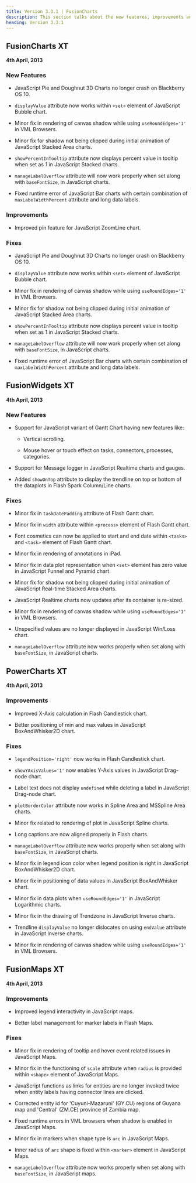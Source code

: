 ```yaml
---
title: Version 3.3.1 | FusionCharts
description: This section talks about the new features, improvements and fixes for v3.3.1.
heading: Version 3.3.1
---
```


## FusionCharts XT
**4th April, 2013**

### New Features

* JavaScript Pie and Doughnut 3D Charts no longer crash on Blackberry OS 10.

* `displayValue` attribute now works within `<set>` element of JavaScript Bubble chart.

* Minor fix in rendering of canvas shadow while using `useRoundEdges='1'` in VML Browsers.

* Minor fix for shadow not being clipped during initial animation of JavaScript Stacked Area charts.

* `showPercentInTooltip` attribute now displays percent value in tooltip when set as 1 in JavaScript Stacked charts.

* `manageLabelOverflow` attribute will now work properly when set along with `baseFontSize`, in JavaScript charts.

* Fixed runtime error of JavaScript Bar charts with certain combination of `maxLabelWidthPercent` attribute and long data labels.

### Improvements

* Improved pin feature for JavaScript ZoomLine chart.

### Fixes

* JavaScript Pie and Doughnut 3D Charts no longer crash on Blackberry OS 10.

* `displayValue` attribute now works within `<set>` element of JavaScript Bubble chart.

* Minor fix in rendering of canvas shadow while using `useRoundEdges='1'` in VML Browsers.

* Minor fix for shadow not being clipped during initial animation of JavaScript Stacked Area charts.

* `showPercentInTooltip` attribute now displays percent value in tooltip when set as 1 in JavaScript Stacked charts.

* `manageLabelOverflow` attribute will now work properly when set along with `baseFontSize`, in JavaScript charts.

* Fixed runtime error of JavaScript Bar charts with certain combination of `maxLabelWidthPercent` attribute and long data labels.

## FusionWidgets XT
**4th April, 2013**

### New Features

* Support for JavaScript variant of Gantt Chart having new features like:

    * Vertical scrolling.

    * Mouse hover or touch effect on tasks, connectors, processes, categories.

* Support for Message logger in JavaScript Realtime charts and gauges.

* Added `showOnTop` attribute to display the trendline on top or bottom of the dataplots in Flash Spark Column/Line charts.

### Fixes

* Minor fix in `taskDatePadding` attribute of Flash Gantt chart.

* Minor fix in `width` attribute within `<process>` element of Flash Gantt chart.

* Font cosmetics can now be applied to start and end date within `<tasks>` and `<task>` element of Flash Gantt chart.

* Minor fix in rendering of annotations in iPad.

* Minor fix in data plot representation when `<set>` element has zero value in JavaScript Funnel and Pyramid chart.

* Minor fix for shadow not being clipped during initial animation of JavaScript Real-time Stacked Area charts.

* JavaScript Realtime charts now updates after its container is re-sized.

* Minor fix in rendering of canvas shadow while using `useRoundEdges='1'` in VML Browsers.

* Unspecified values are no longer displayed in JavaScript Win/Loss chart.

* `manageLabelOverflow` attribute now works properly when set along with `baseFontSize`, in JavaScript charts.

## PowerCharts XT
**4th April, 2013**

### Improvements

* Improved X-Axis calculation in Flash Candlestick chart.

* Better positioning of min and max values in JavaScript BoxAndWhisker2D chart.

### Fixes

* `legendPosition='right'` now works in Flash Candlestick chart.

* `showYAxisValues='1'` now enables Y-Axis values in JavaScript Drag-node chart.

* Label text does not display `undefined` while deleting a label in JavaScript Drag-node chart.

* `plotBorderColor` attribute now works in Spline Area and MSSpline Area charts.

* Minor fix related to rendering of plot in JavaScript Spline charts.

* Long captions are now aligned properly in Flash charts.

* `manageLabelOverflow` attribute now works properly when set along with `baseFontSize`, in JavaScript charts.

* Minor fix in legend icon color when legend position is right in JavaScript BoxAndWhisker2D chart.

* Minor fix in positioning of data values in JavaScript BoxAndWhisker chart.

* Minor fix in data plots when `useRoundEdges='1'` in JavaScript Logarithmic charts.

* Minor fix in the drawing of Trendzone in JavaScript Inverse charts.

* Trendline `displayValue` no longer dislocates on using `endValue` attribute in JavaScript Inverse charts.

* Minor fix in rendering of canvas shadow while using `useRoundEdges='1'` in VML Browsers.

## FusionMaps XT
**4th April, 2013**

### Improvements

* Improved legend interactivity in JavaScript maps.

* Better label management for marker labels in Flash Maps.

### Fixes

* Minor fix in rendering of tooltip and hover event related issues in JavaScript Maps.

* Minor fix in the functioning of `scale` attribute when `radius` is provided within `<shape>` element of JavaScript Maps.

* JavaScript functions as links for entities are no longer invoked twice when entity labels having connector lines are clicked.

* Corrected entity id for 'Cuyuni-Mazaruni' (GY.CU) regions of Guyana map and 'Central' (ZM.CE) province of Zambia map.

* Fixed runtime errors in VML browsers when shadow is enabled in JavaScript Maps.

* Minor fix in markers when shape type is `arc` in JavaScript Maps.

* Inner radius of `arc` shape is fixed within `<marker>` element in JavaScript Maps.

* `manageLabelOverflow` attribute now works properly when set along with `baseFontSize`, in JavaScript maps.